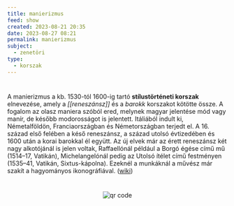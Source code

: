 ```yaml
---
title: manierizmus
feed: show
created: 2023-08-21 20:35
date: 2023-08-27 08:21
permalink: manierizmus
subject:
  - zenetöri
type:
  - korszak
---
```

#

A manierizmus a kb. 1530-tól 1600-ig tartó **stílustörténeti korszak** elnevezése, amely a *[[reneszánsz]]* és a *barokk* korszakot kötötte össze. A fogalom az olasz maniera szóból ered, melynek magyar jelentése mód vagy manír, de később modorosságot is jelentett. Itáliából indult ki, Németalföldön, Franciaországban és Németországban terjedt el. A 16. század első felében a késő reneszánsz, a század utolsó évtizedében és 1600 után a korai barokkal él együtt. Az új elvek már az érett reneszánsz két nagy alkotójánál is jelen voltak, Raffaellónál például a Borgó égése című mű (1514–17, Vatikán), Michelangelónál pedig az Utolsó ítélet című festményen (1535–41, Vatikán, Sixtus-kápolna). Ezeknél a munkáknál a művész már szakít a hagyományos ikonográfiával. ([wiki](https://www.wikiwand.com/hu/Manierizmus_(m%C5%B1v%C3%A9szet)))



#
<p style="text-align: center;"><img src="https://chart.googleapis.com/chart?cht=qr&chl=https://notes.andrasdenes.com/manierizmus&chs=180x180&choe=UTF-8&chld=L|2" alt="qr code"></p>

